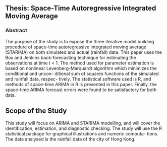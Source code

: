 ## Thesis: Space-Time Autoregressive Integrated Moving Average

### Abstract
The purpose of the study is to expose the three iterative model building
procedure of space-time autoregressive integrated moving average (STARIMA)
on both simulated and actual (rainfall) data. This paper uses the Box and
Jenkins back-forecasting technique for estimating the observations at time
t < 1. The method used for parameter estimation is based on nonlinear
Levenberg-Marquardt algorithm which minimizes the conditional and uncon-
ditional sum of squares functions of the simulated and rainfall data, respec-
tively. The statistical software used is R, and methods of space-time ARIMA
in R is presented in this paper. Finally, the space-time ARIMA forecast errors
were found to be satisfactory for both data.

## Scope of the Study
This study will focus on ARIMA and STARIMA modelling, and will
cover the identification, estimation, and diagnostic checking. The study will
use the R statistical package for graphical illustrations and numeric computa-
tions. The data analysed is the rainfall data of the city of Hong Kong.
